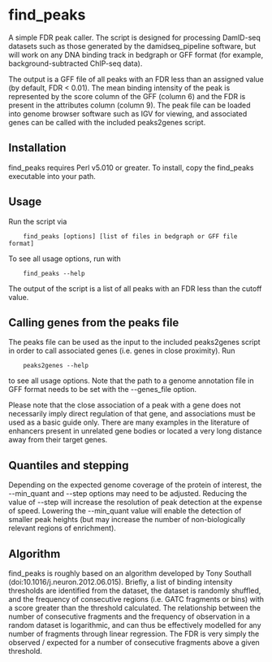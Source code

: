 # find_peaks

A simple FDR peak caller.  The script is designed for processing DamID-seq datasets such as those generated by the damidseq_pipeline software, but will work on any DNA binding track in bedgraph or GFF format (for example, background-subtracted ChIP-seq data).
	
The output is a GFF file of all peaks with an FDR less than an assigned value (by default, FDR < 0.01).  The mean binding intensity of the peak is represented by the score column of the GFF (column 6) and the FDR is present in the attributes column (column 9).  The peak file can be loaded into genome browser software such as IGV for viewing, and associated genes can be called with the included peaks2genes script.
	
## Installation

find_peaks requires Perl v5.010 or greater.  To install, copy the find_peaks executable into your path.

## Usage

Run the script via

		find_peaks [options] [list of files in bedgraph or GFF file format]

To see all usage options, run with
	
		find_peaks --help

The output of the script is a list of all peaks with an FDR less than the cutoff value.

## Calling genes from the peaks file

The peaks file can be used as the input to the included peaks2genes script in order to call associated genes (i.e. genes in close proximity).  Run

		peaks2genes --help

to see all usage options.  Note that the path to a genome annotation file in GFF format needs to be set with the --genes_file option.

Please note that the close association of a peak with a gene does not necessarily imply direct regulation of that gene, and associations must be used as a basic guide only.  There are many examples in the literature of enhancers present in unrelated gene bodies or located a very long distance away from their target genes.

## Quantiles and stepping

Depending on the expected genome coverage of the protein of interest, the --min_quant and --step options may need to be adjusted.  Reducing the value of --step will increase the resolution of peak detection at the expense of speed.  Lowering the --min_quant value will enable the detection of smaller peak heights (but may increase the number of non-biologically relevant regions of enrichment).

## Algorithm

find_peaks is roughly based on an algorithm developed by Tony Southall (doi:10.1016/j.neuron.2012.06.015).  Briefly, a list of binding intensity thresholds are identified from the dataset, the dataset is randomly shuffled, and the frequency of consecutive regions (i.e. GATC fragments or bins) with a score greater than the threshold calculated.  The relationship between the number of consecutive fragments and the frequency of observation in a random dataset is logarithmic, and can thus be effectively modelled for any number of fragments through linear regression.  The FDR is very simply the observed / expected for a number of consecutive fragments above a given threshold.

